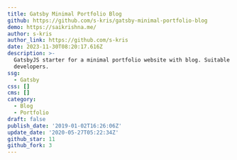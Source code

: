 ```yaml
---
title: Gatsby Minimal Portfolio Blog
github: https://github.com/s-kris/gatsby-minimal-portfolio-blog
demo: https://saikrishna.me/
author: s-kris
author_link: https://github.com/s-kris
date: 2023-11-30T08:20:17.616Z
description: >-
  GatsbyJS starter for a minimal portfolio website with blog. Suitable for
  developers.
ssg:
  - Gatsby
css: []
cms: []
category:
  - Blog
  - Portfolio
draft: false
publish_date: '2019-01-02T16:26:06Z'
update_date: '2020-05-27T05:22:34Z'
github_star: 11
github_fork: 3
---
```

